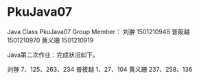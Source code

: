 # PkuJava07
Java Class PkuJava07 Group Member： 
刘翀 1501210948 
普筱越 1501210970 
黄义珊 1501210919

Java第二次作业：完成状况如下。

刘翀 7、125、263、234
普筱越 1、27、104
黄义珊 237、258、136